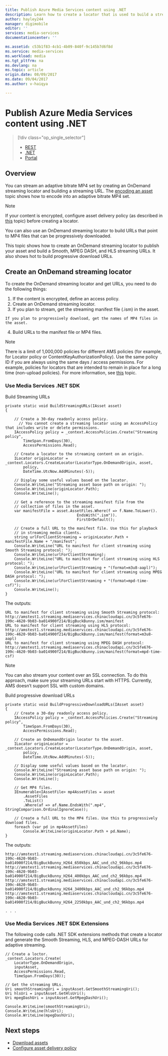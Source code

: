 ```yaml
---
title: Publish Azure Media Services content using .NET
description: Learn how to create a locator that is used to build a streaming URL. Code samples are written in C# and use the Media Services SDK for .NET.
author: hayley244
manager: digimobile
editor: ''
services: media-services
documentationcenter: ''

ms.assetid: c53b1f83-4cb1-4b09-840f-9c145b7d6f8d
ms.service: media-services
ms.workload: media
ms.tgt_pltfrm: na
ms.devlang: na
ms.topic: article
origin.date: 08/09/2017
ms.date: 09/04/2017
ms.author: v-haiqya

---
```

# Publish Azure Media Services content using .NET
> [!div class="op_single_selector"]
> * [REST](media-services-rest-deliver-streaming-content.md)
> * [.NET](media-services-deliver-streaming-content.md)
> * [Portal](media-services-portal-publish.md)
> 
> 

## Overview
You can stream an adaptive bitrate MP4 set by creating an OnDemand streaming locator and building a streaming URL. The [encoding an asset](media-services-encode-asset.md) topic shows how to encode into an adaptive bitrate MP4 set. 

> [!NOTE]
> If your content is encrypted, configure asset delivery policy (as described in [this](media-services-dotnet-configure-asset-delivery-policy.md) topic) before creating a locator. 
> 
> 

You can also use an OnDemand streaming locator to build URLs that point to MP4 files that can be progressively downloaded.  

This topic shows how to create an OnDemand streaming locator to publish your asset and build a Smooth, MPEG DASH, and HLS streaming URLs. It also shows hot to build progressive download URLs. 

## Create an OnDemand streaming locator
To create the OnDemand streaming locator and get URLs, you need to do the following things:

   1. If the content is encrypted, define an access policy.
   2. Create an OnDemand streaming locator.
   3. If you plan to stream, get the streaming manifest file (.ism) in the asset. 

    If you plan to progressively download, get the names of MP4 files in the asset.  
   4. Build URLs to the manifest file or MP4 files. 


>[!NOTE]
>There is a limit of 1,000,000 policies for different AMS policies (for example, for Locator policy or ContentKeyAuthorizationPolicy). Use the same policy ID if you are always using the same days / access permissions. For example, policies for locators that are intended to remain in place for a long time (non-upload policies). For more information, see [this](media-services-dotnet-manage-entities.md#limit-access-policies) topic.

### Use Media Services .NET SDK
Build Streaming URLs 

    private static void BuildStreamingURLs(IAsset asset)
    {

        // Create a 30-day readonly access policy. 
          // You cannot create a streaming locator using an AccessPolicy that includes write or delete permissions.
        IAccessPolicy policy = _context.AccessPolicies.Create("Streaming policy",
            TimeSpan.FromDays(30),
            AccessPermissions.Read);

        // Create a locator to the streaming content on an origin. 
        ILocator originLocator = _context.Locators.CreateLocator(LocatorType.OnDemandOrigin, asset,
            policy,
            DateTime.UtcNow.AddMinutes(-5));

        // Display some useful values based on the locator.
        Console.WriteLine("Streaming asset base path on origin: ");
        Console.WriteLine(originLocator.Path);
        Console.WriteLine();

        // Get a reference to the streaming manifest file from the  
        // collection of files in the asset. 
        var manifestFile = asset.AssetFiles.Where(f => f.Name.ToLower().
                                    EndsWith(".ism")).
                                    FirstOrDefault();

        // Create a full URL to the manifest file. Use this for playback
        // in streaming media clients. 
        string urlForClientStreaming = originLocator.Path + manifestFile.Name + "/manifest";
        Console.WriteLine("URL to manifest for client streaming using Smooth Streaming protocol: ");
        Console.WriteLine(urlForClientStreaming);
        Console.WriteLine("URL to manifest for client streaming using HLS protocol: ");
        Console.WriteLine(urlForClientStreaming + "(format=m3u8-aapl)");
        Console.WriteLine("URL to manifest for client streaming using MPEG DASH protocol: ");
        Console.WriteLine(urlForClientStreaming + "(format=mpd-time-csf)"); 
        Console.WriteLine();
    }

The outputs:

    URL to manifest for client streaming using Smooth Streaming protocol:
    http://amstest1.streaming.mediaservices.chinacloudapi.cn/3c5fe676-199c-4620-9b03-ba014900f214/BigBuckBunny.ism/manifest
    URL to manifest for client streaming using HLS protocol:
    http://amstest1.streaming.mediaservices.chinacloudapi.cn/3c5fe676-199c-4620-9b03-ba014900f214/BigBuckBunny.ism/manifest(format=m3u8-aapl)
    URL to manifest for client streaming using MPEG DASH protocol:
    http://amstest1.streaming.mediaservices.chinacloudapi.cn/3c5fe676-199c-4620-9b03-ba014900f214/BigBuckBunny.ism/manifest(format=mpd-time-csf)


> [!NOTE]
> You can also stream your content over an SSL connection. To do this approach, make sure your streaming URLs start with HTTPS. Currently, AMS doesn’t support SSL with custom domains.
> 
> 

Build progressive download URLs 

    private static void BuildProgressiveDownloadURLs(IAsset asset)
    {
        // Create a 30-day readonly access policy. 
        IAccessPolicy policy = _context.AccessPolicies.Create("Streaming policy",
            TimeSpan.FromDays(30),
            AccessPermissions.Read);

        // Create an OnDemandOrigin locator to the asset. 
        ILocator originLocator = _context.Locators.CreateLocator(LocatorType.OnDemandOrigin, asset,
            policy,
            DateTime.UtcNow.AddMinutes(-5));

        // Display some useful values based on the locator.
        Console.WriteLine("Streaming asset base path on origin: ");
        Console.WriteLine(originLocator.Path);
        Console.WriteLine();

        // Get MP4 files.
        IEnumerable<IAssetFile> mp4AssetFiles = asset
            .AssetFiles
            .ToList()
            .Where(af => af.Name.EndsWith(".mp4", StringComparison.OrdinalIgnoreCase));

        // Create a full URL to the MP4 files. Use this to progressively download files.
        foreach (var pd in mp4AssetFiles)
            Console.WriteLine(originLocator.Path + pd.Name);
    }

The outputs:

    http://amstest1.streaming.mediaservices.chinacloudapi.cn/3c5fe676-199c-4620-9b03-ba014900f214/BigBuckBunny_H264_650kbps_AAC_und_ch2_96kbps.mp4
    http://amstest1.streaming.mediaservices.chinacloudapi.cn/3c5fe676-199c-4620-9b03-ba014900f214/BigBuckBunny_H264_400kbps_AAC_und_ch2_96kbps.mp4
    http://amstest1.streaming.mediaservices.chinacloudapi.cn/3c5fe676-199c-4620-9b03-ba014900f214/BigBuckBunny_H264_3400kbps_AAC_und_ch2_96kbps.mp4
    http://amstest1.streaming.mediaservices.chinacloudapi.cn/3c5fe676-199c-4620-9b03-ba014900f214/BigBuckBunny_H264_2250kbps_AAC_und_ch2_96kbps.mp4

    . . . 

### Use Media Services .NET SDK Extensions
The following code calls .NET SDK extensions methods that create a locator and generate the Smooth Streaming, HLS, and MPEG-DASH URLs for adaptive streaming.

    // Create a loctor.
    _context.Locators.Create(
        LocatorType.OnDemandOrigin,
        inputAsset,
        AccessPermissions.Read,
        TimeSpan.FromDays(30));

    // Get the streaming URLs.
    Uri smoothStreamingUri = inputAsset.GetSmoothStreamingUri();
    Uri hlsUri = inputAsset.GetHlsUri();
    Uri mpegDashUri = inputAsset.GetMpegDashUri();

    Console.WriteLine(smoothStreamingUri);
    Console.WriteLine(hlsUri);
    Console.WriteLine(mpegDashUri);



## Next steps
* [Download assets](media-services-deliver-asset-download.md)
* [Configure asset delivery policy](media-services-dotnet-configure-asset-delivery-policy.md)


